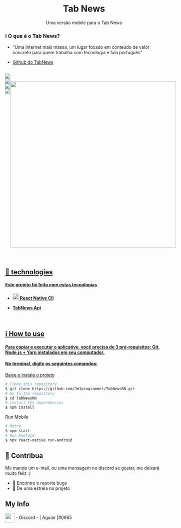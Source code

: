 


<h1 align="center" >
   Tab News
</h1>

  <p align='center'> Uma versão mobile para o Tab News </p>



 ### ℹ️ O que é o Tab News? 
 <ul>
 <li>
"Uma internet mais massa, um lugar focado em conteúdo de valor concreto para quem trabalha com tecnologia e fala português"
</li>
<li>
  <p > 
 
  <a href="https://github.com/filipedeschamps/tabnews.com.br">
    Github do TabNews
  </a>

</p>

</li>
</ul>
<div style="display: flex"  align='center'>

  
  <p align="center"> 
  <a href="https://discord.gg/BUuSDv7V">
     <img src="https://img.shields.io/badge/progress-28%25-red" >
       <img src="https://img.shields.io/github/commit-activity/m/Jm1programmer/TabNewsRN?color=informational&logo=Android" >
       <img src="https://img.shields.io/github/last-commit/Jm1programmer/TabNewsRN?color=blueviolet&logo=React" >
      <img src="https://img.shields.io/github/stars/Jm1programmer/TabNewsRN?style=social" >
 
    
  
</p>

<h1 align="center" >
    
  
<img height='530em' src='https://github.com/Jm1programmer/TabNewsRN/blob/main/Android%20Emulator%20-%20Android_12_Yo_5554%202022-11-29%2010-32-43%20(online-video-cutter.com).gif?raw=true' />


  
</h1>
<br>




</div>

<h2>🚀 technologies </h2>
<h4>Este projeto foi feito com estas tecnologías <h4>
<ul  >
<li> <p>
<img src="https://media.discordapp.net/attachments/955093666807054386/1037499816210608188/unknown.png" alt="FoodPass"  height="20"  >
React Native Cli
<p> 
</li>

<li > <p>
TabNews Api
</li>

</ul>
<br>
<h2> ℹ️ How to use </h2>
<h4>Para copiar e executar o aplicativo, você precisa de 3 pré-requisitos: Git, Node.js + Yarn instalados em seu computador.<h4>

<h4>No terminal, digite os seguintes comandos: </h4>
Baixe e instale o projeto

```bash
# Clone this repository
$ git clone https://github.com/Jm1programmer/TabNewsRN.git
# Go to the repository
$ cd TabNewsRN
# install the dependencies
$ npm install
```


Run Mobile

```bash
# Metro
$ npm start
# Run Android
$ npx react-native run-android
```

<h2>🫵 Contribua </h2>
Me mande um e-mail, ou uma mensagem no discord se gostar, me deixará muito feliz :)
  <br>
<ul>
<li> 🐞 Encontre e reporte bugs </li>
<li> 🌟 De uma estrela no projeto</li>
</ul>
 
 ## My Info
 <img height="30em" align="center"  src="https://media.discordapp.net/attachments/955093666807054386/1021046330078011432/discord-logo-4-1.png?width=533&height=533" /> - Discord - | Aguiar |#0965
 
